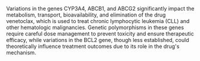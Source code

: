 Variations in the genes CYP3A4, ABCB1, and ABCG2 significantly impact the metabolism, transport, bioavailability, and elimination of the drug venetoclax, which is used to treat chronic lymphocytic leukemia (CLL) and other hematologic malignancies. Genetic polymorphisms in these genes require careful dose management to prevent toxicity and ensure therapeutic efficacy, while variations in the BCL2 gene, though less established, could theoretically influence treatment outcomes due to its role in the drug's mechanism.